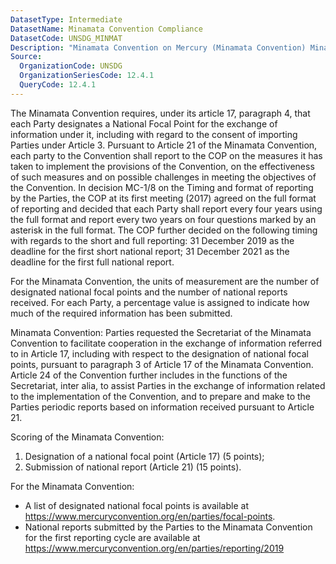 ```yaml
---
DatasetType: Intermediate
DatasetName: Minamata Convention Compliance
DatasetCode: UNSDG_MINMAT
Description: "Minamata Convention on Mercury (Minamata Convention) Minamata Convention: national focal points."
Source:
  OrganizationCode: UNSDG
  OrganizationSeriesCode: 12.4.1
  QueryCode: 12.4.1
---
```


The Minamata Convention requires, under its article 17, paragraph 4, that each Party designates a National 
Focal Point for the exchange of information under it, including with regard to the consent of importing 
Parties under Article 3. Pursuant to Article 21 of the Minamata Convention, each party to the Convention 
shall report to the COP on the measures it has taken to implement the provisions of the Convention, on 
the effectiveness of such measures and on possible challenges in meeting the objectives of the Convention. 
In decision MC-1/8 on the Timing and format of reporting by the Parties, the COP at its first meeting (2017) 
agreed on the full format of reporting and decided that each Party shall report every four years using the 
full format and report every two years on four questions marked by an asterisk in the full format. The COP 
further decided on the following timing with regards to the short and full reporting: 31 December 2019 as 
the deadline for the first  short national report; 31 December 2021 as the deadline for the first full national 
report.  

For the Minamata Convention, the units of measurement are the number of designated national focal 
points and the number of national reports received. For each Party, a percentage value is assigned to 
indicate how much of the required information has been submitted. 

Minamata Convention: Parties requested the Secretariat of the Minamata Convention to facilitate 
cooperation in the exchange of information referred to in Article 17, including with respect to the 
designation of national focal points, pursuant to paragraph 3 of Article 17 of the Minamata Convention. 
Article 24 of the Convention further includes in the functions of the Secretariat, inter alia, to assist Parties 
in the exchange of information related to the implementation of the Convention, and to prepare and make 
to the Parties periodic reports based on information received pursuant to Article 21. 

Scoring of the Minamata Convention: 
1. Designation of a national focal point (Article 17) (5 points); 
2. Submission of national report (Article 21) (15 points). 

For the Minamata Convention:  
- A list of designated national focal points is available at  
https://www.mercuryconvention.org/en/parties/focal-points.  
- National reports submitted by the Parties to the Minamata Convention for the first reporting cycle 
are available at https://www.mercuryconvention.org/en/parties/reporting/2019 
 
